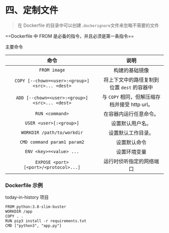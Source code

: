 # 四、定制文件

> 在 Dockerfile 的目录中可以创建`.dockerignore`文件来忽略不需要的文件

==Dockerfile 中 FROM 是必备的指令，并且必须是第一条指令==

主要命令

|                      命令                       |                     说明                      |
| :---------------------------------------------: | :-------------------------------------------: |
|                  `FROM image`                   |                构建的基础镜像                 |
| `COPY [--chown=<user>:<group>] <src>... <dest>` |  将上下文中的路径复制到位置 `dest` 的容器中   |
| `ADD [--chown=<user>:<group>] <src>... <dest>`  | 与 `COPY` 相同，但解压缩存档并接受 http url。 |
|                 `RUN <command>`                 |            在容器内运行任意命令。             |
|             `USER <user>[:<group>]`             |               设置默认用户名。                |
|           `WORKDIR /path/to/workdir`            |              设置默认工作目录。               |
|           `CMD command param1 param2`           |                 设置默认命令                  |
|             `ENV <key>=<value> ...`             |                 设置环境变量                  |
|     `EXPOSE <port> [<port>/<protocol>...]`      |           运行时侦听指定的网络端口            |

### Dockerfile 示例

today-in-history 项目

```txt
FROM python:3.8-slim-buster
WORKDIR /app
COPY . .
RUN pip3 install -r requirements.txt
CMD ["python3", "app.py"]
```
